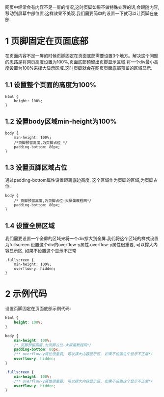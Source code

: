 <div class="jumbotron">
<p>网页中经常会有内容不足一屏的情况,这时页脚如果不做特殊处理的话,会跟随内容,移动到屏幕中部位置.这样效果不美观.我们需要简单的设置一下就可以让页脚在底部.</p>
</div>

1 页脚固定在页面底部
===

在页面内容不足一屏的时候页脚固定在页面底部需要设置3个地方。解决这个问题的思路是将网页高度设置为100%,页面底部预留出页脚显示区域.将一个div最小高度设置为100%来撑大显示区域.这时页脚就会在网页页面底部预留的区域显示.

1.1 设置整个页面的高度为100%
---

```
html {
    height: 100%;
}
```

1.2 设置body区域min-height为100%
---

```
body {
    min-height: 100%;
    /*页脚预留高度,为页脚占位 */
    padding-bottom: 80px;
}
```

1.3 设置页脚区域占位
---

通过padding-bottom属性设置距离底边高度, 这个区域作为页脚的区域,为页脚占位.

```
body {
    /* 页脚预留高度,为页脚占位-大屎蛋教程网*/
    padding-bottom: 80px;
}
```

1.4 设置全屏区域
---

我们需要设置一个全屏的区域来将一个div撑大到全屏.我们将这个区域的样式设置为fullscreen.设置这个div的overflow-y属性.overflow-y属性很重要, 可以撑大内容显示区, 如果不设置这个显示不正常

```
.fullscreen {
    min-height: 100%;
    overflow-y: hidden;
}
```

2 示例代码
===

设置页脚固定在页面底部示例代码:

```css
html {
    height: 100%;
}

body {
    min-height: 100%;
	/* 页脚预留高度,为页脚占位-大屎蛋教程网*/
    padding-bottom: 80px;
	/** overflow-y属性很重要, 可以撑大内容显示区, 如果不设置这个显示不正常*/
    overflow-y: hidden;
}

.fullscreen {
    min-height: 100%;
    /** overflow-y属性很重要, 可以撑大内容显示区, 如果不设置这个显示不正常*/
    overflow-y: hidden;
}
```

